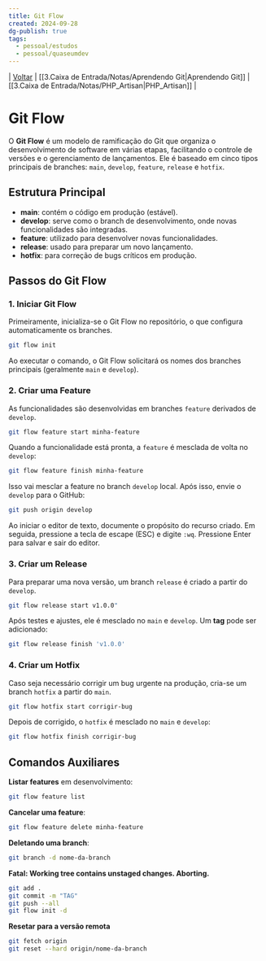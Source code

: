 ```yaml
---
title: Git Flow
created: 2024-09-28
dg-publish: true
tags:
  - pessoal/estudos
  - pessoal/quaseumdev
---
```

| [Voltar](1.LIFE/index) | [[3.Caixa de Entrada/Notas/Aprendendo Git\|Aprendendo Git]] | [[3.Caixa de Entrada/Notas/PHP_Artisan\|PHP_Artisan]] |
# Git Flow

O **Git Flow** é um modelo de ramificação do Git que organiza o desenvolvimento de software em várias etapas, facilitando o controle de versões e o gerenciamento de lançamentos. Ele é baseado em cinco tipos principais de branches: `main`, `develop`, `feature`, `release` e `hotfix`.
## Estrutura Principal
- **main**: contém o código em produção (estável).
- **develop**: serve como o branch de desenvolvimento, onde novas funcionalidades são integradas.
- **feature**: utilizado para desenvolver novas funcionalidades.
- **release**: usado para preparar um novo lançamento.
- **hotfix**: para correção de bugs críticos em produção.
## Passos do Git Flow
### 1. Iniciar Git Flow
Primeiramente, inicializa-se o Git Flow no repositório, o que configura automaticamente os branches.
```bash
git flow init
```
Ao executar o comando, o Git Flow solicitará os nomes dos branches principais (geralmente `main` e `develop`).
### 2. Criar uma Feature
As funcionalidades são desenvolvidas em branches `feature` derivados de `develop`.
```bash
git flow feature start minha-feature
```
Quando a funcionalidade está pronta, a `feature` é mesclada de volta no `develop`:
```bash
git flow feature finish minha-feature
```
Isso vai mesclar a feature no branch `develop` local. Após isso, envie o `develop` para o GitHub:
```bash
git push origin develop
```
Ao iniciar o editor de texto, documente o propósito do recurso criado. Em seguida, pressione a tecla de escape (ESC) e digite `:wq`. Pressione Enter para salvar e sair do editor.

### 3. Criar um Release
Para preparar uma nova versão, um branch `release` é criado a partir do `develop`.
```bash
git flow release start v1.0.0"
```
Após testes e ajustes, ele é mesclado no `main` e `develop`. Um **tag** pode ser adicionado:
```bash
git flow release finish 'v1.0.0'
```
### 4. Criar um Hotfix
Caso seja necessário corrigir um bug urgente na produção, cria-se um branch `hotfix` a partir do `main`.
```bash
git flow hotfix start corrigir-bug
```
Depois de corrigido, o `hotfix` é mesclado no `main` e `develop`:
```bash
git flow hotfix finish corrigir-bug
```
## Comandos Auxiliares
**Listar features** em desenvolvimento:
``` bash
git flow feature list
```
**Cancelar uma feature**:
``` bash
git flow feature delete minha-feature
```
**Deletando uma branch**:
``` bash
git branch -d nome-da-branch
```
**Fatal: Working tree contains unstaged changes. Aborting.**
``` bash
git add .
git commit -m "TAG"  
git push --all  
git flow init -d
```
**Resetar para a versão remota**
```bash
git fetch origin
git reset --hard origin/nome-da-branch
```
